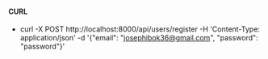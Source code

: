 #### CURL
- curl -X POST http://localhost:8000/api/users/register -H 'Content-Type: application/json' -d '{"email": "josephibok36@gmail.com", "password": "password"}'